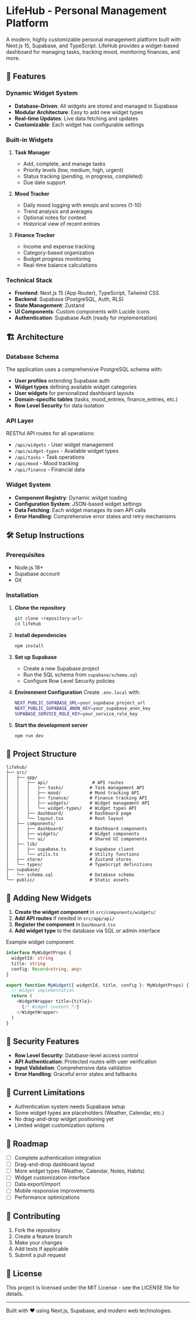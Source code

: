 # LifeHub - Personal Management Platform

A modern, highly customizable personal management platform built with Next.js 15, Supabase, and TypeScript. LifeHub provides a widget-based dashboard for managing tasks, tracking mood, monitoring finances, and more.

## 🚀 Features

### **Dynamic Widget System**
- **Database-Driven**: All widgets are stored and managed in Supabase
- **Modular Architecture**: Easy to add new widget types
- **Real-time Updates**: Live data fetching and updates
- **Customizable**: Each widget has configurable settings

### **Built-in Widgets**
1. **Task Manager** 
   - Add, complete, and manage tasks
   - Priority levels (low, medium, high, urgent)
   - Status tracking (pending, in progress, completed)
   - Due date support

2. **Mood Tracker**
   - Daily mood logging with emojis and scores (1-10)
   - Trend analysis and averages
   - Optional notes for context
   - Historical view of recent entries

3. **Finance Tracker**
   - Income and expense tracking
   - Category-based organization
   - Budget progress monitoring
   - Real-time balance calculations

### **Technical Stack**
- **Frontend**: Next.js 15 (App Router), TypeScript, Tailwind CSS
- **Backend**: Supabase (PostgreSQL, Auth, RLS)
- **State Management**: Zustand
- **UI Components**: Custom components with Lucide icons
- **Authentication**: Supabase Auth (ready for implementation)

## 🏗️ Architecture

### **Database Schema**
The application uses a comprehensive PostgreSQL schema with:
- **User profiles** extending Supabase auth
- **Widget types** defining available widget categories
- **User widgets** for personalized dashboard layouts
- **Domain-specific tables** (tasks, mood_entries, finance_entries, etc.)
- **Row Level Security** for data isolation

### **API Layer**
RESTful API routes for all operations:
- `/api/widgets` - User widget management
- `/api/widget-types` - Available widget types
- `/api/tasks` - Task operations
- `/api/mood` - Mood tracking
- `/api/finance` - Financial data

### **Widget System**
- **Component Registry**: Dynamic widget loading
- **Configuration System**: JSON-based widget settings
- **Data Fetching**: Each widget manages its own API calls
- **Error Handling**: Comprehensive error states and retry mechanisms

## 🛠️ Setup Instructions

### **Prerequisites**
- Node.js 18+ 
- Supabase account
- Git

### **Installation**

1. **Clone the repository**
   ```bash
   git clone <repository-url>
   cd lifehub
   ```

2. **Install dependencies**
   ```bash
   npm install
   ```

3. **Set up Supabase**
   - Create a new Supabase project
   - Run the SQL schema from `supabase/schema.sql`
   - Configure Row Level Security policies

4. **Environment Configuration**
   Create `.env.local` with:
   ```bash
   NEXT_PUBLIC_SUPABASE_URL=your_supabase_project_url
   NEXT_PUBLIC_SUPABASE_ANON_KEY=your_supabase_anon_key
   SUPABASE_SERVICE_ROLE_KEY=your_service_role_key
   ```

5. **Start the development server**
   ```bash
   npm run dev
   ```

## 📁 Project Structure

```
lifehub/
├── src/
│   ├── app/
│   │   ├── api/                 # API routes
│   │   │   ├── tasks/          # Task management API
│   │   │   ├── mood/           # Mood tracking API
│   │   │   ├── finance/        # Finance tracking API
│   │   │   ├── widgets/        # Widget management API
│   │   │   └── widget-types/   # Widget types API
│   │   ├── dashboard/          # Dashboard page
│   │   └── layout.tsx          # Root layout
│   ├── components/
│   │   ├── dashboard/          # Dashboard components
│   │   ├── widgets/            # Widget components
│   │   └── ui/                 # Shared UI components
│   ├── lib/
│   │   ├── supabase.ts         # Supabase client
│   │   └── utils.ts            # Utility functions
│   ├── store/                  # Zustand stores
│   └── types/                  # TypeScript definitions
├── supabase/
│   └── schema.sql              # Database schema
└── public/                     # Static assets
```

## 🔧 Adding New Widgets

1. **Create the widget component** in `src/components/widgets/`
2. **Add API routes** if needed in `src/app/api/`
3. **Register the component** in `Dashboard.tsx`
4. **Add widget type** to the database via SQL or admin interface

Example widget component:
```typescript
interface MyWidgetProps {
  widgetId: string
  title: string
  config: Record<string, any>
}

export function MyWidget({ widgetId, title, config }: MyWidgetProps) {
  // Widget implementation
  return (
    <WidgetWrapper title={title}>
      {/* Widget content */}
    </WidgetWrapper>
  )
}
```

## 🔐 Security Features

- **Row Level Security**: Database-level access control
- **API Authentication**: Protected routes with user verification
- **Input Validation**: Comprehensive data validation
- **Error Handling**: Graceful error states and fallbacks

## 🚧 Current Limitations

- Authentication system needs Supabase setup
- Some widget types are placeholders (Weather, Calendar, etc.)
- No drag-and-drop widget positioning yet
- Limited widget customization options

## 🎯 Roadmap

- [ ] Complete authentication integration
- [ ] Drag-and-drop dashboard layout
- [ ] More widget types (Weather, Calendar, Notes, Habits)
- [ ] Widget customization interface
- [ ] Data export/import
- [ ] Mobile responsive improvements
- [ ] Performance optimizations

## 🤝 Contributing

1. Fork the repository
2. Create a feature branch
3. Make your changes
4. Add tests if applicable
5. Submit a pull request

## 📝 License

This project is licensed under the MIT License - see the LICENSE file for details.

---

Built with ❤️ using Next.js, Supabase, and modern web technologies.
